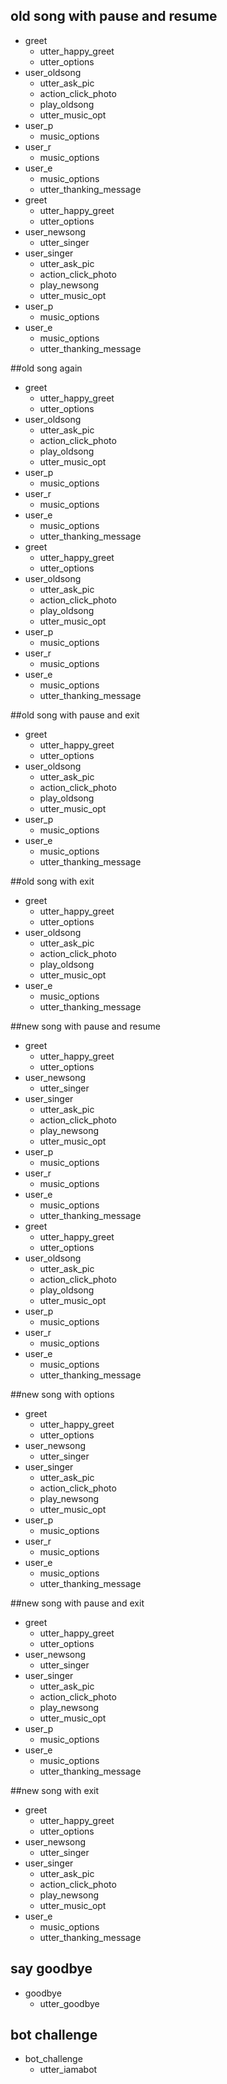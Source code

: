 ## old song with pause and resume
* greet
  - utter_happy_greet
  - utter_options
* user_oldsong
  - utter_ask_pic
  - action_click_photo
  - play_oldsong
  - utter_music_opt
* user_p
  - music_options
* user_r
  - music_options
* user_e
  - music_options
  - utter_thanking_message
* greet
  - utter_happy_greet
  - utter_options
* user_newsong
  - utter_singer
* user_singer
  - utter_ask_pic
  - action_click_photo
  - play_newsong
  - utter_music_opt
* user_p
  - music_options
* user_e
  - music_options
  - utter_thanking_message

##old song again
* greet
  - utter_happy_greet
  - utter_options
* user_oldsong
  - utter_ask_pic
  - action_click_photo
  - play_oldsong
  - utter_music_opt
* user_p
  - music_options
* user_r
  - music_options
* user_e
  - music_options
  - utter_thanking_message
* greet
  - utter_happy_greet
  - utter_options
* user_oldsong
  - utter_ask_pic
  - action_click_photo
  - play_oldsong
  - utter_music_opt
* user_p
  - music_options
* user_r
  - music_options
* user_e
  - music_options
  - utter_thanking_message

##old song with pause and exit
* greet
  - utter_happy_greet
  - utter_options
* user_oldsong
  - utter_ask_pic
  - action_click_photo
  - play_oldsong
  - utter_music_opt
* user_p
  - music_options
* user_e
  - music_options
  - utter_thanking_message


##old song with exit
* greet
  - utter_happy_greet
  - utter_options
* user_oldsong
  - utter_ask_pic
  - action_click_photo
  - play_oldsong
  - utter_music_opt  
* user_e
  - music_options
  - utter_thanking_message

##new song with pause and resume
* greet
  - utter_happy_greet
  - utter_options
* user_newsong
  - utter_singer
* user_singer
  - utter_ask_pic
  - action_click_photo
  - play_newsong
  - utter_music_opt
* user_p
  - music_options
* user_r
  - music_options
* user_e
  - music_options
  - utter_thanking_message
* greet
  - utter_happy_greet
  - utter_options
* user_oldsong
  - utter_ask_pic
  - action_click_photo
  - play_oldsong
  - utter_music_opt
* user_p
  - music_options
* user_r
  - music_options
* user_e
  - music_options
  - utter_thanking_message

##new song with options
* greet
  - utter_happy_greet
  - utter_options
* user_newsong
  - utter_singer
* user_singer
  - utter_ask_pic
  - action_click_photo
  - play_newsong
  - utter_music_opt
* user_p
  - music_options
* user_r
  - music_options
* user_e
  - music_options
  - utter_thanking_message

##new song with pause and exit
* greet
  - utter_happy_greet
  - utter_options
* user_newsong
  - utter_singer
* user_singer
  - utter_ask_pic
  - action_click_photo
  - play_newsong
  - utter_music_opt
* user_p
  - music_options
* user_e
  - music_options
  - utter_thanking_message

##new song with exit
* greet
  - utter_happy_greet
  - utter_options
* user_newsong
  - utter_singer
* user_singer
  - utter_ask_pic
  - action_click_photo
  - play_newsong
  - utter_music_opt
* user_e
  - music_options
  - utter_thanking_message

## say goodbye
* goodbye
  - utter_goodbye

## bot challenge
* bot_challenge
  - utter_iamabot
